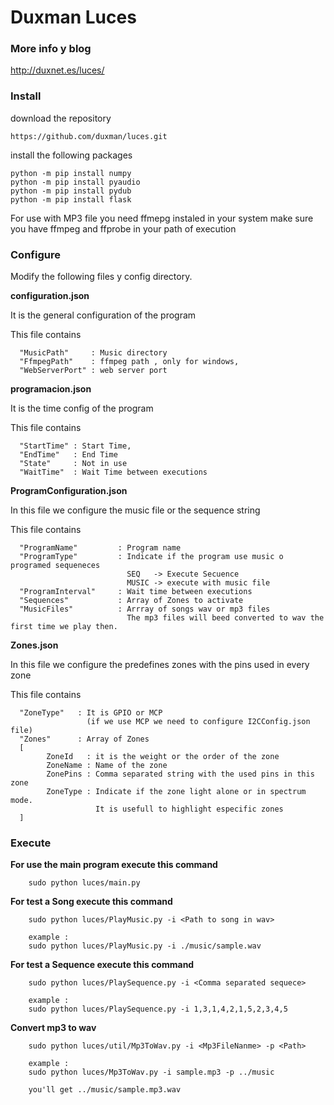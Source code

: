 # Duxman Luces
### More info y blog

http://duxnet.es/luces/

### Install
download the repository
````
https://github.com/duxman/luces.git
````
install the following packages
````
python -m pip install numpy
python -m pip install pyaudio
python -m pip install pydub
python -m pip install flask
````
For use with MP3 file you need ffmepg instaled in your system 
make sure you have ffmpeg and ffprobe in your path of execution

### Configure
Modify the following files y config directory.

**configuration.json**

It is the general configuration of the program

This file contains 

````  
  "MusicPath"     : Music directory
  "FfmpegPath"    : ffmpeg path , only for windows,
  "WebServerPort" : web server port
````

**programacion.json**

It is the time config of the program
 
This file contains 

````
  "StartTime" : Start Time,
  "EndTime"   : End Time
  "State"     : Not in use
  "WaitTime"  : Wait Time between executions
````

**ProgramConfiguration.json**

In this file we configure the music file or the sequence string  

This file contains 

````
  "ProgramName"         : Program name
  "ProgramType"         : Indicate if the program use music o programed sequeneces
                          SEQ   -> Execute Secuence
                          MUSIC -> execute with music file 
  "ProgramInterval"     : Wait time between executions
  "Sequences"           : Array of Zones to activate 
  "MusicFiles"          : Arrray of songs wav or mp3 files
                          The mp3 files will beed converted to wav the first time we play then.                    
````
**Zones.json**

In this file we configure the predefines zones with the pins used in every zone

This file contains 

````
  "ZoneType"   : It is GPIO or MCP
                 (if we use MCP we need to configure I2CConfig.json file)
  "Zones"      : Array of Zones
  [
        ZoneId   : it is the weight or the order of the zone
        ZoneName : Name of the zone
        ZonePins : Comma separated string with the used pins in this zone
        ZoneType : Indicate if the zone light alone or in spectrum mode.
                   It is usefull to highlight especific zones 
  ]                                     
````



### Execute

**For use the main program execute this command**
````
    sudo python luces/main.py
````

**For test a Song execute this command**
````
    sudo python luces/PlayMusic.py -i <Path to song in wav>
    
    example :
    sudo python luces/PlayMusic.py -i ./music/sample.wav
````

**For test a Sequence execute this command**
````
    sudo python luces/PlaySequence.py -i <Comma separated sequece>
    
    example :
    sudo python luces/PlaySequence.py -i 1,3,1,4,2,1,5,2,3,4,5    
````

**Convert mp3 to wav**
````
    sudo python luces/util/Mp3ToWav.py -i <Mp3FileNanme> -p <Path>
    
    example :
    sudo python luces/Mp3ToWav.py -i sample.mp3 -p ../music
    
    you'll get ../music/sample.mp3.wav    
````

